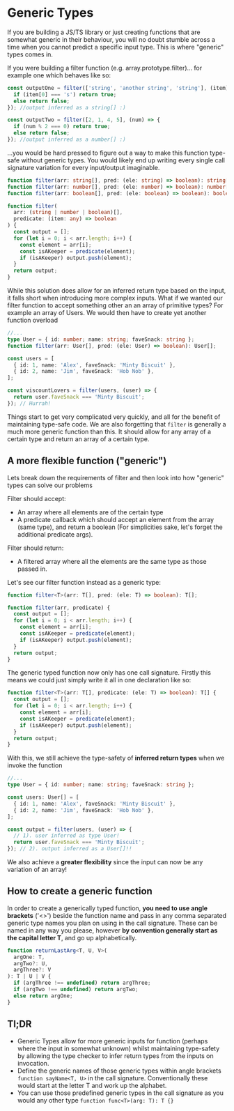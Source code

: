 # Generic Types

If you are building a JS/TS library or just creating functions that are somewhat generic in their behaviour, you will no doubt stumble across a time when you cannot predict a specific input type. This is where "generic" types comes in.

If you were building a filter function (e.g. array.prototype.filter)... for example one which behaves like so:

```ts
const outputOne = filter(['string', 'another string', 'string'], (item) => {
  if (item[0] === 's') return true;
  else return false;
}); //output inferred as a string[] :)

const outputTwo = filter([2, 1, 4, 5], (num) => {
  if (num % 2 === 0) return true;
  else return false;
}); //output inferred as a number[] :)
```

...you would be hard pressed to figure out a way to make this function type-safe without generic types. You would likely end up writing every single call signature variation for every input/output imaginable.

```ts
function filter(arr: string[], pred: (ele: string) => boolean): string[];
function filter(arr: number[], pred: (ele: number) => boolean): number[];
function filter(arr: boolean[], pred: (ele: boolean) => boolean): boolean[];

function filter(
  arr: (string | number | boolean)[],
  predicate: (item: any) => boolean
) {
  const output = [];
  for (let i = 0; i < arr.length; i++) {
    const element = arr[i];
    const isAKeeper = predicate(element);
    if (isAKeeper) output.push(element);
  }
  return output;
}
```

While this solution does allow for an inferred return type based on the input, it falls short when introducing more complex inputs. What if we wanted our filter function to accept something other an an array of primitive types? For example an array of Users. We would then have to create yet another function overload

```ts
//...
type User = { id: number; name: string; faveSnack: string };
function filter(arr: User[], pred: (ele: User) => boolean): User[];

const users = [
  { id: 1, name: 'Alex', faveSnack: 'Minty Biscuit' },
  { id: 2, name: 'Jim', faveSnack: 'Hob Nob' },
];

const viscountLovers = filter(users, (user) => {
  return user.faveSnack === 'Minty Biscuit';
}); // Hurrah!
```

Things start to get very complicated very quickly, and all for the benefit of maintaining type-safe code. We are also forgetting that `filter` is generally a much more generic function than this. It should allow for any array of a certain type and return an array of a certain type.

## A more flexible function ("generic")

Lets break down the requirements of filter and then look into how "generic" types can solve our problems

Filter should accept:

- An array where all elements are of the certain type
- A predicate callback which should accept an element from the array (same type), and return a boolean (For simplicities sake, let's forget the additional predicate args).

Filter should return:

- A filtered array where all the elements are the same type as those passed in.

Let's see our filter function instead as a generic type:

```ts
function filter<T>(arr: T[], pred: (ele: T) => boolean): T[];

function filter(arr, predicate) {
  const output = [];
  for (let i = 0; i < arr.length; i++) {
    const element = arr[i];
    const isAKeeper = predicate(element);
    if (isAKeeper) output.push(element);
  }
  return output;
}
```

The generic typed function now only has one call signature. Firstly this means we could just simply write it all in one declaration like so:

```ts
function filter<T>(arr: T[], predicate: (ele: T) => boolean): T[] {
  const output = [];
  for (let i = 0; i < arr.length; i++) {
    const element = arr[i];
    const isAKeeper = predicate(element);
    if (isAKeeper) output.push(element);
  }
  return output;
}
```

With this, we still achieve the type-safety of **inferred return types** when we invoke the function

```ts
//...
type User = { id: number; name: string; faveSnack: string };

const users: User[] = [
  { id: 1, name: 'Alex', faveSnack: 'Minty Biscuit' },
  { id: 2, name: 'Jim', faveSnack: 'Hob Nob' },
];

const output = filter(users, (user) => {
  // 1). user inferred as type User!
  return user.faveSnack === 'Minty Biscuit';
}); // 2). output inferred as a User[]!!
```

We also achieve a **greater flexibility** since the input can now be any variation of an array!

## How to create a generic function

In order to create a generically typed function, **you need to use angle brackets** ('<>') beside the function name and pass in any comma separated generic type names you plan on using in the call signature. These can be named in any way you please, however **by convention generally start as the capital letter T**, and go up alphabetically.

```ts
function returnLastArg<T, U, V>(
  argOne: T,
  argTwo?: U,
  argThree?: V
): T | U | V {
  if (argThree !== undefined) return argThree;
  if (argTwo !== undefined) return argTwo;
  else return argOne;
}
```

## Tl;DR

- Generic Types allow for more generic inputs for function (perhaps where the input in somewhat unknown) whilst maintaining type-safety by allowing the type checker to infer return types from the inputs on invocation.
- Define the generic names of those generic types within angle brackets `function sayName<T, U>` in the call signature. Conventionally these would start at the letter T and work up the alphabet.
- You can use those predefined generic types in the call signature as you would any other type `function func<T>(arg: T): T {}`

